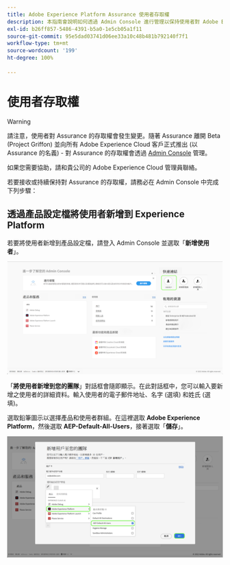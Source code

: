 ```yaml
---
title: Adobe Experience Platform Assurance 使用者存取權
description: 本指南會說明如何透過 Admin Console 進行管理以保持使用者對 Adob​​e Experience Platform Assurance 的存取權。
exl-id: b26ff857-5486-4391-b5a0-1e5cb05a1f11
source-git-commit: 95e5dad03741d06ee33a10c48b481b792140f7f1
workflow-type: tm+mt
source-wordcount: '199'
ht-degree: 100%

---
```


# 使用者存取權

>[!WARNING]
>
>請注意，使用者對 Assurance 的存取權會發生變更。隨著 Assurance 離開 Beta (Project Griffon) 並向所有 Adob&#x200B;&#x200B;e Experience Cloud 客戶正式推出 (以 Assurance 的名義) - 對 Assurance 的存取權會透過 [Admin Console](https://helpx.adobe.com/tw/enterprise/using/admin-console.html) 管理。
>
>如果您需要協助，請和貴公司的 Adob&#x200B;&#x200B;e Experience Cloud 管理員聯絡。

若要接收或持續保持對 Assurance 的存取權，請務必在 Admin Console 中完成下列步驟：

## 透過產品設定檔將使用者新增到 Experience Platform

若要將使用者新增到產品設定檔，請登入 Admin Console 並選取「**新增使用者**」。

![「新增使用者」按鈕會反白顯示。](./images/get-access/product-profile-add-users.png)

「**將使用者新增到您的團隊**」對話框會隨即顯示。在此對話框中，您可以輸入要新增之使用者的詳細資料。輸入使用者的電子郵件地址、名字 (選填) 和姓氏 (選填)。

選取鉛筆圖示以選擇產品和使用者群組。在這裡選取 **Adobe Experience Platform**，然後選取 **AEP-Default-All-Users**，接著選取「**儲存**」。

![將顯示一個對話框，內容會說明如何新增產品設定檔。](./images/get-access/product-profile-add-profile.png)
